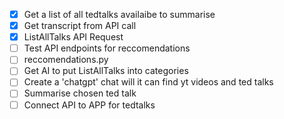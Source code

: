 - [X] Get a list of all tedtalks availaibe to summarise
- [X] Get transcript from API call
- [X] ListAllTalks API Request
- [ ] Test API endpoints for reccomendations
- [ ] reccomendations.py
- [ ] Get AI to put ListAllTalks into categories
- [ ] Create a 'chatgpt' chat will it can find yt videos and ted talks
- [ ] Summarise chosen ted talk
- [ ] Connect API to APP for tedtalks
